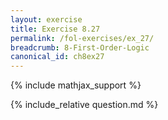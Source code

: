```yaml
---
layout: exercise
title: Exercise 8.27
permalink: /fol-exercises/ex_27/
breadcrumb: 8-First-Order-Logic
canonical_id: ch8ex27
---
```


{% include mathjax_support %}

<div id="hiddden">{% include_relative question.md %}</div>